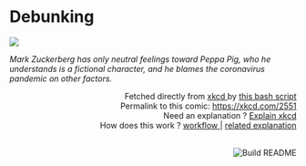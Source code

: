 # <b>Debunking</b>

[![](https://imgs.xkcd.com/comics/debunking.png)](https://xkcd.com/2551)

<i>Mark Zuckerberg has only neutral feelings toward Peppa Pig, who he understands is a fictional character, and he blames the coronavirus pandemic on other factors.</i>

<div align="right">
  Fetched directly from
  <a href="https://xkcd.com">
    xkcd
  </a>
  by
  <a href="https://github.com/Vanille-N/Vanille-N/blob/master/fetch">
    this bash script
  </a>
</div>
<div align="right">
  Permalink to this comic:
  <a href="https://xkcd.com/2551">
    https://xkcd.com/2551
  </a>
</div>
<div align="right">
  Need an explanation ?
  <a href="https://www.explainxkcd.com/wiki/index.php/2551">
    Explain xkcd
  </a>
</div>
<div align="right">
  How does this work ?
  <a href="https://github.com/Vanille-N/Vanille-N/blob/master/.github/workflows/build.yml">
    workflow
  </a>
  |
  <a href="https://simonwillison.net/2020/Jul/10/self-updating-profile-readme/">
    related explanation
  </a>
</div><br>

<a href="https://github.com/Vanille-N/Vanille-N/actions"><img src="https://github.com/Vanille-N/Vanille-N/workflows/Build%20README/badge.svg" align="right" alt="Build README"></a>
